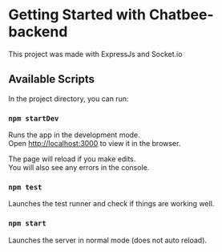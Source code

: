 # Getting Started with Chatbee-backend

This project was made with ExpressJs and Socket.io

## Available Scripts

In the project directory, you can run:

### `npm startDev`

Runs the app in the development mode.\
Open [http://localhost:3000](http://localhost:3000) to view it in the browser.

The page will reload if you make edits.\
You will also see any errors in the console.

### `npm test`

Launches the test runner and check if things are working well.

### `npm start`

Launches the server in normal mode (does not auto reload).
